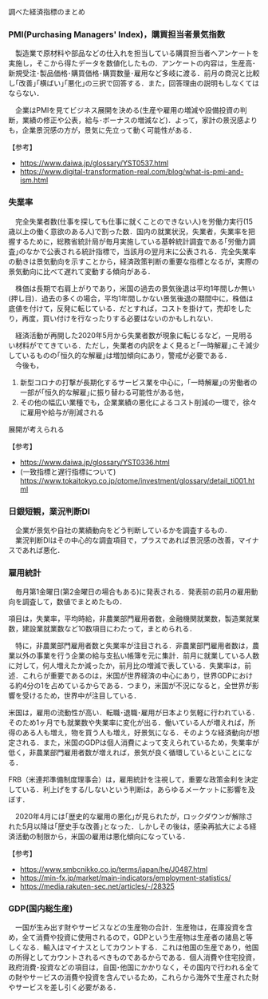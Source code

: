 調べた経済指標のまとめ

### **PMI(Purchasing Managers' Index)，購買担当者景気指数**
 
　製造業で原材料や部品などの仕入れを担当している購買担当者へアンケートを実施し，そこから得たデータを数値化したもの．アンケートの内容は，生産高･新規受注･製品価格･購買価格･購買数量･雇用など多岐に渡る．前月の商況と比較し｢改善｣｢横ばい｣｢悪化｣の三択で回答する．また，回答理由の説明もしなくてはならない．    

　企業はPMIを見てビジネス展開を決める(生産や雇用の増減や設備投資の判断，業績の修正や公表，給与･ボーナスの増減など)．よって，家計の景況感よりも，企業景況感の方が，景気に先立って動く可能性がある．    

【参考】
- https://www.daiwa.jp/glossary/YST0537.html
- https://www.digital-transformation-real.com/blog/what-is-pmi-and-ism.html

### **失業率**
　完全失業者数(仕事を探しても仕事に就くことのできない人)を労働力実行(15歳以上の働く意欲のある人)で割った数．国内の就業状況，失業者，失業率を把握するために，総務省統計局が毎月実施している基幹統計調査である｢労働力調査｣のなかで公表される統計指標で，当該月の翌月末に公表される．完全失業率の動きは景気動向を示すことから，経済政策判断の重要な指標となるが，実際の景気動向に比べて遅れて変動する傾向がある．    

　株価は長期で右肩上がりであり，米国の過去の景気後退は平均1年間しか無い(押し目)．過去の多くの場合，平均1年間しかない景気後退の期間中に，株価は底値を付けて，反発に転じている．だとすれば，コストを掛けて，売却をしたり，再度，買い付けを行なったりする必要はないのかもしれない．     
 
　経済活動が再開した2020年5月から失業者数が現象に転じるなど，一見明るい材料がでてきている．ただし，失業者の内訳をよく見ると｢一時解雇｣こそ減少しているものの｢恒久的な解雇｣は増加傾向にあり，警戒が必要である．    
　今後も，
1. 新型コロナの打撃が長期化するサービス業を中心に，｢一時解雇｣の労働者の一部が｢恒久的な解雇｣に振り替わる可能性がある他，
2. その他の幅広い業種でも，企業業績の悪化によるコスト削減の一環で，徐々に雇用や給与が削減される

展開が考えられる

【参考】
- https://www.daiwa.jp/glossary/YST0336.html
- (一致指標と遅行指標について) https://www.tokaitokyo.co.jp/otome/investment/glossary/detail_ti001.html

### **日銀短観，業況判断DI**
　企業が景気や自社の業績動向をどう判断しているかを調査するもの．     
　業況判断DIはその中心的な調査項目で，プラスであれば景況感の改善，マイナスであれば悪化．

### **雇用統計**
　毎月第1金曜日(第2金曜日の場合もある)に発表される．発表前の前月の雇用動向を調査して，数値でまとめたもの．    
 
 項目は，失業率，平均時給，非農業部門雇用者数，金融機関就業数，製造業就業数，建設業就業数など10数項目にわたって，まとめられる．

　特に，非農業部門雇用者数と失業率が注目される．非農業部門雇用者数は，農業以外の事業を行う企業の給与支払い帳簿を元に集計．前月に就業している人数に対して，何人増えたか減ったか，前月比の増減で表している．失業率は，前述．これらが重要であるのは，米国が世界経済の中心にあり，世界GDPにおける約4分の1を占めているからである．つまり，米国が不況になると，全世界が影響を受けるため，世界中が注目している．    
 
 米国は，雇用の流動性が高い．転職･退職･雇用が日本より気軽に行われている．そのため1ヶ月でも就業数や失業率に変化が出る．働いている人が増えれば，所得のある人も増え，物を買う人も増え，好景気になる．そのような経済動向が想定される．また，米国のGDPは個人消費によって支えられているため，失業率が低く，非農業部門雇用者数が増えれば，景気が良く循環しているといことになる．    
 
 FRB（米連邦準備制度理事会）は，雇用統計を注視して，重要な政策金利を決定している．利上げをする/しないという判断は，あらゆるメーケットに影響を及ぼす．

　2020年4月には｢歴史的な雇用の悪化｣が見られたが，ロックダウンが解除された5月以降は｢歴史手な改善｣となった．しかしその後は，感染再拡大による経済活動の制限から，米国の雇用は悪化傾向になっている．    
 
【参考】
- https://www.smbcnikko.co.jp/terms/japan/he/J0487.html
- https://min-fx.jp/market/main-indicators/employment-statistics/
- https://media.rakuten-sec.net/articles/-/28325
 
### GDP(国内総生産)
　一国が生み出す財やサービスなどの生産物の合計．生産物は，在庫投資を含め，全て消費や投資に使用されるので，GDPという生産物は生産者の諸島と等しくなる．輸入はマイナスとしてカウントする．これは他国の生産であり，他国の所得としてカウントされるべきものであるからである．個人消費や住宅投資，政府消費･投資などの項目は，自国･他国にかかりなく，その国内で行われる全ての財やサービスの消費や投資を含んでいるため，これらから海外で生産された財やサービスを差し引く必要がある．